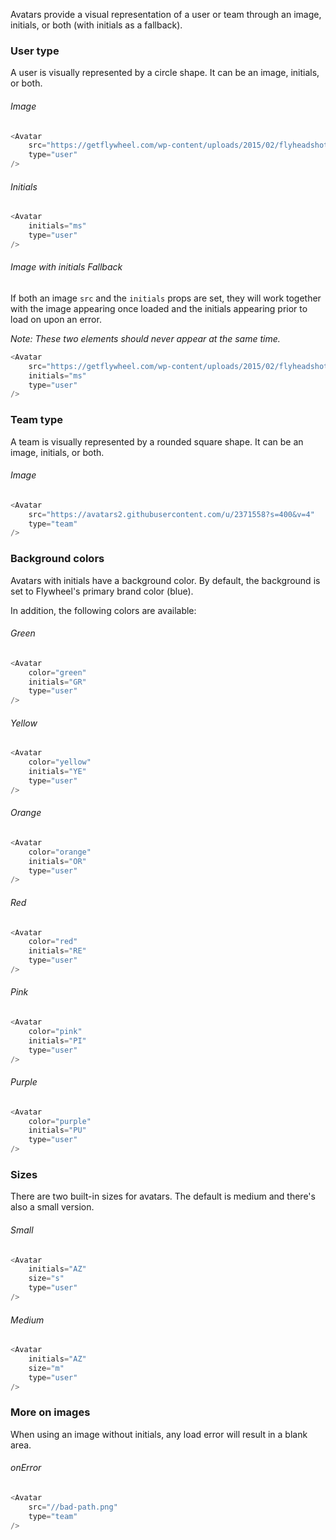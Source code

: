 Avatars provide a visual representation of a user or team through an image, initials, or both (with initials as a fallback).

<h3>User type</h3>

A user is visually represented by a circle shape. 
It can be an image, initials, or both.

<h6>Image</h6>

```js
<Avatar
    src="https://getflywheel.com/wp-content/uploads/2015/02/flyheadshots-4-copy.jpg"
    type="user"
/>
```

<h6>Initials</h6>

```js
<Avatar
    initials="ms"
    type="user"
/>
```

<h6>Image with initials Fallback</h6>

If both an image `src` and the `initials` props are set, they will work together with the image appearing once loaded and the initials appearing prior to load on upon an error.

*Note: These two elements should never appear at the same time.*

```js
<Avatar
    src="https://getflywheel.com/wp-content/uploads/2015/02/flyheadshots-4-copy.jpg"
    initials="ms"
    type="user"
/>
```

<h3>Team type</h3>

A team is visually represented by a rounded square shape. 
It can be an image, initials, or both.

<h6>Image</h6>

```js
<Avatar 
    src="https://avatars2.githubusercontent.com/u/2371558?s=400&v=4"
    type="team"
/>
```

<h3>Background colors</h3>

Avatars with initials have a background color.
By default, the background is set to Flywheel's primary brand color (blue).

In addition, the following colors are available:

<h6>Green</h6>

```js
<Avatar
	color="green"
    initials="GR"
    type="user"
/>
```

<h6>Yellow</h6>

```js
<Avatar
	color="yellow"
    initials="YE"
    type="user"
/>
```

<h6>Orange</h6>

```js
<Avatar
	color="orange"
    initials="OR"
    type="user"
/>
```

<h6>Red</h6>

```js
<Avatar
	color="red"
    initials="RE"
    type="user"
/>
```

<h6>Pink</h6>

```js
<Avatar
	color="pink"
    initials="PI"
    type="user"
/>
```

<h6>Purple</h6>

```js
<Avatar
	color="purple"
    initials="PU"
    type="user"
/>
```

<h3>Sizes</h3>

There are two built-in sizes for avatars. The default is medium and there's also a small version.

<h6>Small</h6>

```js
<Avatar
    initials="AZ"
    size="s"
    type="user"
/>
```

<h6>Medium</h6>

```js
<Avatar
    initials="AZ"
    size="m"
    type="user"
/>
```

<h3>More on images</h3>

When using an image without initials, any load error will result in a blank area.

<h6>onError</h6>

```js
<Avatar 
    src="//bad-path.png"
    type="team"
/>
```
